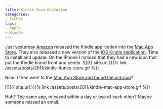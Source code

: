 ```yaml
---
title: Kindle Icon Confusion
categories:
- Techie
tags:
- Apple
- Kindle
---
```


Just yesterday [Amazon](http://www.amazon.com/) released the Kindle application into the [Mac App Store](http://www.apple.com/mac/app-store/). They also released a new version of the [iOS Kindle application](http://itunes.apple.com/us/app/kindle/id302584613?mt=8). Time to install and update. On the iPhone I noticed that they had a new icon that put the Kindle brand front and center.
![]({{ site.url }}{% link /assets/posts/2011/kindle-itunes-store.gif %})

Nice. I then went to the [Mac App Store and found the old icon](http://itunes.apple.com/us/app/kindle/id405399194?mt=12)?

![]({{ site.url }}{% link /assets/posts/2011/kindle-mac-app-store.gif %})

Huh? The same app, released within a day or two of each other? Maybe someone missed an email.
